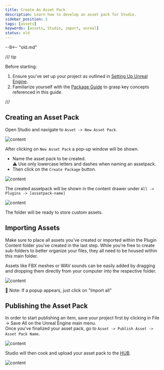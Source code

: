 ```yaml
---
title: Create An Asset Pack
description: Learn how to develop an asset pack for Studio.
sidebar_position: 2
tags: [assets]
keywords: [assets, Studio, import, unreal]
status: old
---
```


--8<-- "old.md"

/// tip

Before starting:
1. Ensure you've set up your project as outlined in [Setting Up Unreal Engine](/assets-modding/studio/setting-up-studio.md).
2. Familiarize yourself with the [Package Guide](/core-concepts/packages/packages-guide.md) to grasp key concepts referenced in this guide.

/// 

## Creating an Asset Pack

Open Studio and navigate to `Asset -> New Asset Pack`.
   
   ![content](/img/docs/assets-modding/creating-assets/studio/01_assetpack.png)

After clicking on `New Asset Pack` a pop-up window will be shown.
   - Name the asset pack to be created.   
:warning: Use only lowercase letters and dashes when naming an assetpack.
   - Then click on the `Create Package` button.

   ![content](/img/docs/assets-modding/creating-assets/studio/02_assetpack_popup.png)

The created assetpack will be shown in the content drawer under `All -> Plugins -> [assetpack-name]`

   ![content](/img/docs/assets-modding/creating-assets/studio/03_Assetpack_path.png)

The folder will be ready to store custom assets.

## Importing Assets

Make sure to place all assets you've created or imported within the Plugin Content folder you've created in the last step. While you're free to create sub-folders to better organize your files, they all need to be housed within this main folder.
   
Assets like FBX meshes or WAV sounds can be easily added by dragging and dropping them directly from your computer into the respective folder.

   ![content](/img/docs/assets-modding/creating-assets/studio/04_Assetpack_folders.png)

:memo: Note: If a popup appears, just click on "Import all"

## Publishing the Asset Pack

In order to start publishing an item, save your project first by clicking in File -> Save All on the Unreal Engine main menu.  
Once you've finalized your asset pack, go to `Asset -> Publish Asset -> Asset Pack Name`.

![content](/img/docs/assets-modding/creating-assets/studio/05_Assetpack_publish.png)

Studio will then cook and upload your asset pack to the [HUB](https://hub.helixgame.com/).

   ![content](/img/docs/assets-modding/creating-assets/studio/06_Assetpack_HUB.png)